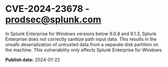 # CVE-2024-23678 - prodsec@splunk.com

In Splunk Enterprise for Windows versions below 9.0.8 and 9.1.3, Splunk Enterprise does not correctly sanitize path input data. This results in the unsafe deserialization of untrusted data from a separate disk partition on the machine. This vulnerability only affects Splunk Enterprise for Windows.

**Publish date:** 2024-01-22
